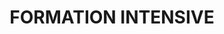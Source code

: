 ---
title : FORMATION INTENSIVE
description : Le centre SOLICODE est dotée des moyens pédagogiques et techniques, favorisant l’apprentissage et la pratique des connaissances dans les meilleures conditions. a SOLICODE la formation offerte est axée sur les technologies digitales les plus demandées du marché.
icon : icon-line-circle-check
---